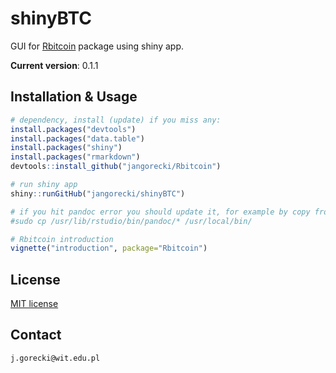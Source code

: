 # shinyBTC

GUI for [Rbitcoin](https://github.com/jangorecki/Rbitcoin) package using shiny app.

**Current version**: 0.1.1

## Installation & Usage

```R
# dependency, install (update) if you miss any:
install.packages("devtools")
install.packages("data.table")
install.packages("shiny")
install.packages("rmarkdown")
devtools::install_github("jangorecki/Rbitcoin")

# run shiny app
shiny::runGitHub("jangorecki/shinyBTC")

# if you hit pandoc error you should update it, for example by copy from RStudio:
#sudo cp /usr/lib/rstudio/bin/pandoc/* /usr/local/bin/

# Rbitcoin introduction
vignette("introduction", package="Rbitcoin")
```

## License

[MIT license](http://opensource.org/licenses/MIT)

## Contact

`j.gorecki@wit.edu.pl`
